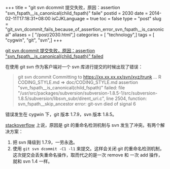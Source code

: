 +++
title = "git svn dcommit 提交失败，原因：assertion \"svn_fspath__is_canonical(child_fspath)\" faile"
postid = 2030
date = 2014-02-11T17:18:31+08:00
isCJKLanguage = true
toc = false
type = "post"
slug = "git_svn_dcommit_fails_because_of_assertion_error_svn_fspath__is_canonical"
aliases = [ "/post/2030.html",]
categories = [ "technology",]
tags = [ "cygwin", "git", "svn",]
+++


[git svn dcommit 提交失败，原因：assertion "svn_fspath__is_canonical(child_fspath)" failed](https://blog.zengrong.net/post/2030.html)

在使用 git svn 作为客户端对一个 svn 库进行提交的时候出现了错误：

>git svn dcommit
>Committing to https://xx.xx.xx.xx/svn/xyz/trunk ...
>        R       CODING_STYLE.md => doc/CODING_STYLE.md
>assertion "svn_fspath__is_canonical(child_fspath)" failed: file "/usr/src/packages/subversion/subversion-1.8.5-1/src/subversion-1.8.5/subversion/libsvn_subr/dirent_uri.c", line 2504, function: svn_fspath__skip_ancestor
>error: git-svn died of signal 6

错误发生在 cygwin 下，git 版本 1.7.9，svn 版本 1.8.5。

[stackoverflow][1] 上说，原因是 git 的重命名检测机制与 svn 发生了冲突。有两个解决方案：

1. 把 svn 降级到 1.7.9，一劳永逸。
2. 使用 `git svn dcommit -C1 -l1` 来提交。这样会关闭 git 的重命名检测机制，这次提交会丢失重命名操作，取而代之的是一次 remove 和 一次 add 操作，就和 svn 1.4 一样。 

[1]: http://stackoverflow.com/questions/17693255/git-svn-dcommit-fails-because-of-assertion-error-svn-fspath-is-canonicalchild
